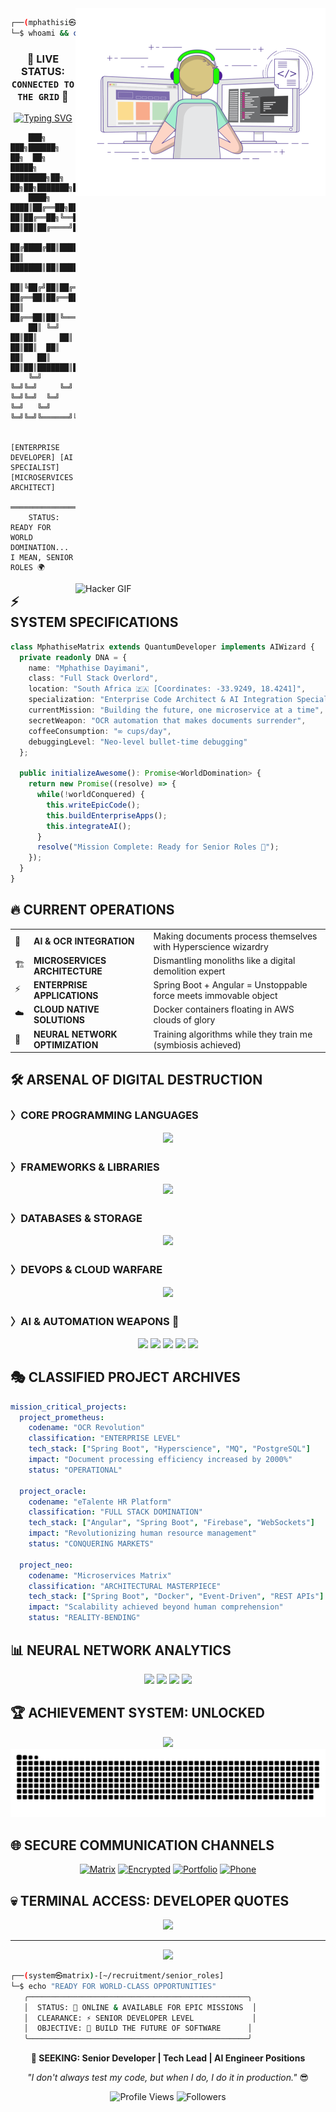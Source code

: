 <!-- Animated Matrix Background -->

<img align="right" alt="AI Coding GIF" src="https://raw.githubusercontent.com/devSouvik/devSouvik/master/gif3.gif" width="400"/>

<!-- Hacker Terminal Interface -->
```bash
┌──(mphathisi㉿matrix)-[~/dev/universe]
└─$ whoami && cat /proc/version
```

<div align="center">

### 🔴 LIVE STATUS: `CONNECTED TO THE GRID` 🔴

[![Typing SVG](https://readme-typing-svg.herokuapp.com?font=Fira+Code&weight=500&size=16&pause=1000&color=FF0000&center=true&vCenter=true&width=600&lines=ACCESS+GRANTED%3A+NEURAL+INTERFACE+ACTIVE;QUANTUM+PROCESSOR%3A+SPRING+%2B+ANGULAR+%2B+AI;BREACH+DETECTED%3A+BUILDING+EPIC+SOFTWARE;FIREWALL+STATUS%3A+DEBUGGING+THE+MATRIX;MISSION%3A+REVOLUTIONIZE+ENTERPRISE+SYSTEMS)](https://git.io/typing-svg)

</div>

<!-- ASCII Art Matrix Style -->
```
    ███╗   ███╗██████╗ ██╗  ██╗ █████╗ ████████╗██╗  ██╗██╗███████╗██╗
    ████╗ ████║██╔══██╗██║  ██║██╔══██╗╚══██╔══╝██║  ██║██║██╔════╝██║
    ██╔████╔██║██████╔╝███████║███████║   ██║   ███████║██║███████╗██║
    ██║╚██╔╝██║██╔═══╝ ██╔══██║██╔══██║   ██║   ██╔══██║██║╚════██║██║
    ██║ ╚═╝ ██║██║     ██║  ██║██║  ██║   ██║   ██║  ██║██║███████║██║
    ╚═╝     ╚═╝╚═╝     ╚═╝  ╚═╝╚═╝  ╚═╝   ╚═╝   ╚═╝  ╚═╝╚═╝╚══════╝╚═╝
    
    [ENTERPRISE DEVELOPER] [AI SPECIALIST] [MICROSERVICES ARCHITECT]
    ════════════════════════════════════════════════════════════════════
    STATUS: READY FOR WORLD DOMINATION... I MEAN, SENIOR ROLES 🌍
```

<img align="right" alt="Hacker GIF" src="https://media.giphy.com/media/ZVik7pBtu9dNS/giphy.gif" width="400"/>

## ⚡ SYSTEM SPECIFICATIONS

```typescript
class MphathiseMatrix extends QuantumDeveloper implements AIWizard {
  private readonly DNA = {
    name: "Mphathise Dayimani",
    class: "Full Stack Overlord",
    location: "South Africa 🇿🇦 [Coordinates: -33.9249, 18.4241]",
    specialization: "Enterprise Code Architect & AI Integration Specialist",
    currentMission: "Building the future, one microservice at a time",
    secretWeapon: "OCR automation that makes documents surrender",
    coffeeConsumption: "∞ cups/day",
    debuggingLevel: "Neo-level bullet-time debugging"
  };

  public initializeAwesome(): Promise<WorldDomination> {
    return new Promise((resolve) => {
      while(!worldConquered) {
        this.writeEpicCode();
        this.buildEnterpriseApps();
        this.integrateAI();
      }
      resolve("Mission Complete: Ready for Senior Roles 🚀");
    });
  }
}
```

## 🔥 CURRENT OPERATIONS

<table>
  <tr>
    <td>🤖</td>
    <td><strong>AI & OCR INTEGRATION</strong></td>
    <td>Making documents process themselves with Hyperscience wizardry</td>
  </tr>
  <tr>
    <td>🏗️</td>
    <td><strong>MICROSERVICES ARCHITECTURE</strong></td>
    <td>Dismantling monoliths like a digital demolition expert</td>
  </tr>
  <tr>
    <td>⚡</td>
    <td><strong>ENTERPRISE APPLICATIONS</strong></td>
    <td>Spring Boot + Angular = Unstoppable force meets immovable object</td>
  </tr>
  <tr>
    <td>☁️</td>
    <td><strong>CLOUD NATIVE SOLUTIONS</strong></td>
    <td>Docker containers floating in AWS clouds of glory</td>
  </tr>
  <tr>
    <td>🧠</td>
    <td><strong>NEURAL NETWORK OPTIMIZATION</strong></td>
    <td>Training algorithms while they train me (symbiosis achieved)</td>
  </tr>
</table>

## 🛠️ ARSENAL OF DIGITAL DESTRUCTION

### 〉CORE PROGRAMMING LANGUAGES
<div align="center">
  <img src="https://skillicons.dev/icons?i=java,typescript,javascript,python,cpp&theme=dark&perline=5" height="60"/>
</div>

### 〉FRAMEWORKS & LIBRARIES
<div align="center">
  <img src="https://skillicons.dev/icons?i=spring,angular,react,flutter,nextjs,nodejs&theme=dark&perline=6" height="60"/>
</div>

### 〉DATABASES & STORAGE
<div align="center">
  <img src="https://skillicons.dev/icons?i=postgresql,mysql,mongodb,firebase,redis,elasticsearch&theme=dark&perline=6" height="60"/>
</div>

### 〉DEVOPS & CLOUD WARFARE
<div align="center">
  <img src="https://skillicons.dev/icons?i=docker,kubernetes,aws,jenkins,terraform,linux&theme=dark&perline=6" height="60"/>
</div>

### 〉AI & AUTOMATION WEAPONS 🧠
<p align="center">
  <img src="https://img.shields.io/badge/🤖_OCR_Automation-FF0000?style=for-the-badge&logo=robot&logoColor=white&labelColor=000000"/>
  <img src="https://img.shields.io/badge/🧠_Hyperscience_AI-00FF41?style=for-the-badge&logo=brain&logoColor=black&labelColor=000000"/>
  <img src="https://img.shields.io/badge/⚡_Event_Driven-FFD700?style=for-the-badge&logo=lightning&logoColor=black&labelColor=000000"/>
  <img src="https://img.shields.io/badge/🔄_MQ_Messaging-FF6B35?style=for-the-badge&logo=apache-kafka&logoColor=white&labelColor=000000"/>
  <img src="https://img.shields.io/badge/🎯_Machine_Learning-9400D3?style=for-the-badge&logo=tensorflow&logoColor=white&labelColor=000000"/>
</p>

## 🎭 CLASSIFIED PROJECT ARCHIVES

```yaml
mission_critical_projects:
  project_prometheus:
    codename: "OCR Revolution"
    classification: "ENTERPRISE LEVEL"
    tech_stack: ["Spring Boot", "Hyperscience", "MQ", "PostgreSQL"]
    impact: "Document processing efficiency increased by 2000%"
    status: "OPERATIONAL"
    
  project_oracle:
    codename: "eTalente HR Platform"
    classification: "FULL STACK DOMINATION"
    tech_stack: ["Angular", "Spring Boot", "Firebase", "WebSockets"]
    impact: "Revolutionizing human resource management"
    status: "CONQUERING MARKETS"
    
  project_neo:
    codename: "Microservices Matrix"
    classification: "ARCHITECTURAL MASTERPIECE"
    tech_stack: ["Spring Boot", "Docker", "Event-Driven", "REST APIs"]
    impact: "Scalability achieved beyond human comprehension"
    status: "REALITY-BENDING"
```

## 📊 NEURAL NETWORK ANALYTICS

<div align="center">
  
<!-- Stats with Matrix Theme -->
<img width="49%" src="https://github-readme-stats.vercel.app/api?username=mphathisi&show_icons=true&theme=chartreuse-dark&hide_border=true&title_color=00ff41&icon_color=00ff41&text_color=00ff41&bg_color=0d1117&count_private=true&include_all_commits=true"/>
<img width="49%" src="https://github-readme-streak-stats.herokuapp.com/?user=mphathisi&theme=chartreuse-dark&hide_border=true&background=0d1117&stroke=00ff41&ring=00ff41&fire=ff6b35&currStreakLabel=00ff41"/>

<img width="49%" src="https://github-readme-stats.vercel.app/api/top-langs/?username=mphathisi&layout=compact&theme=chartreuse-dark&hide_border=true&title_color=00ff41&text_color=00ff41&bg_color=0d1117&langs_count=8"/>
<img width="49%" src="https://github-readme-activity-graph.vercel.app/graph?username=mphathisi&bg_color=0d1117&color=00ff41&line=00ff41&point=ff6b35&area=true&hide_border=true&custom_title=Neural%20Activity%20Matrix"/>

</div>

## 🏆 ACHIEVEMENT SYSTEM: UNLOCKED

<div align="center">
  <img src="https://github-profile-trophy.vercel.app/?username=mphathisi&theme=matrix&no-frame=true&margin-w=10&column=7&title=Stars,Followers,Commits,Repositories,PullRequest,Issues,MultiLanguage"/>
</div>

<!-- Contribution Snake eating commits -->
<div align="center">
  <img src="https://raw.githubusercontent.com/platane/platane/output/github-contribution-grid-snake-dark.svg" alt="Snake eating my contributions"/>
</div>

## 🌐 SECURE COMMUNICATION CHANNELS

<div align="center">
  
[![Matrix](https://img.shields.io/badge/LinkedIn-NEURAL_LINK-0A66C2?style=for-the-badge&logo=linkedin&logoColor=white&labelColor=000000)](https://www.linkedin.com/in/mphathise-dayimani-350074160/)
[![Encrypted](https://img.shields.io/badge/Email-ENCRYPTED_CHANNEL-D14836?style=for-the-badge&logo=gmail&logoColor=white&labelColor=000000)](mailto:mphathisematinise16@gmail.com)
[![Portfolio](https://img.shields.io/badge/Portfolio-DIGITAL_FORTRESS-4285F4?style=for-the-badge&logo=google-chrome&logoColor=white&labelColor=000000)](https://mphathisi.me)
[![Phone](https://img.shields.io/badge/Secure_Line-067_703_6279-25D366?style=for-the-badge&logo=whatsapp&logoColor=white&labelColor=000000)](tel:+27677036279)

</div>

## 💀 TERMINAL ACCESS: DEVELOPER QUOTES

<div align="center">
  <img src="https://quotes-github-readme.vercel.app/api?type=horizontal&theme=dark&border=true"/>
</div>

---

<!-- Terminal Footer -->
<div align="center">
  <img src="https://capsule-render.vercel.app/api?type=waving&color=gradient&customColorList=12,20&height=150&section=footer&text=MISSION%20STATUS:%20READY%20FOR%20DEPLOYMENT&fontSize=20&fontColor=00ff41&animation=twinkling"/>
</div>

```bash
┌──(system㉿matrix)-[~/recruitment/senior_roles]
└─$ echo "READY FOR WORLD-CLASS OPPORTUNITIES" 
   ╭─────────────────────────────────────────────────╮
   │  STATUS: 🔴 ONLINE & AVAILABLE FOR EPIC MISSIONS  │
   │  CLEARANCE: ⚡ SENIOR DEVELOPER LEVEL             │ 
   │  OBJECTIVE: 🚀 BUILD THE FUTURE OF SOFTWARE      │
   ╰─────────────────────────────────────────────────╯
```

<div align="center">

**🎯 SEEKING: Senior Developer | Tech Lead | AI Engineer Positions**

*"I don't always test my code, but when I do, I do it in production."* 😎

![Profile Views](https://komarev.com/ghpvc/?username=mphathisi&color=00ff41&style=for-the-badge&label=MATRIX+CONNECTIONS)
![Followers](https://img.shields.io/github/followers/mphathisi?color=00ff41&style=for-the-badge&label=DIGITAL+DISCIPLES)

</div>
